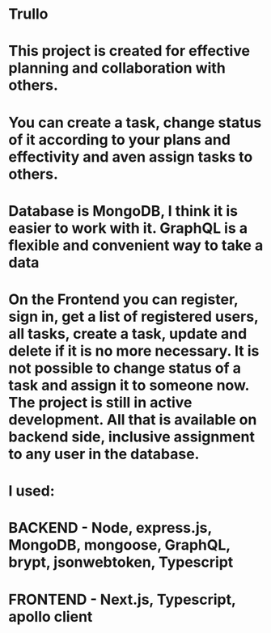 # Trullo

# This project is created for effective planning and collaboration with others.
# You can create a task, change status of it according to your plans and effectivity and aven assign tasks to others. 
# Database is MongoDB, I think it is easier to work with it. GraphQL is a flexible and convenient way to take a data
# On the Frontend you can register, sign in, get a list of registered users, all tasks, create a task, update and delete if it is no more necessary. It is not possible to change status of a task and assign it to someone now. The project is still in active development. All that is available on backend side, inclusive assignment to any user in the database.

# I used:
# BACKEND - Node, express.js, MongoDB, mongoose, GraphQL, brypt, jsonwebtoken, Typescript
# FRONTEND - Next.js, Typescript, apollo client
